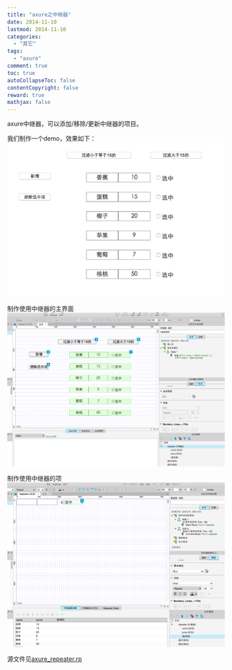 ```yaml
---
title: "axure之中继器"
date: 2014-11-10
lastmod: 2014-11-10
categories:
  - "其它"
tags:
  - "axure"
comment: true
toc: true
autoCollapseToc: false
contentCopyright: false
reward: true
mathjax: false
---
```


axure中继器，可以添加/移除/更新中继器的项目。

我们制作一个demo，效果如下：
![image](/images/post/2014-11-10-axure-zhi-zhong-ji-qi/repeater_result.png)

制作使用中继器的主界面
![image](/images/post/2014-11-10-axure-zhi-zhong-ji-qi/repeater_overview.png)

制作使用中继器的项
![image](/images/post/2014-11-10-axure-zhi-zhong-ji-qi/repeater_item.png)

源文件见[axure_repeater.rp](https://github.com/ksnowlv/axure-demo/blob/master/axure_repeater.rp)
